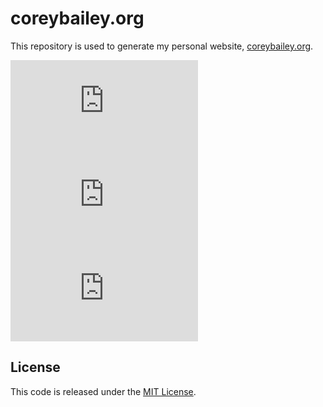 coreybailey.org 
===============

This repository is used to generate my personal website, [coreybailey.org](http://www.coreybailey.org). 

![GitHub code size in bytes](https://img.shields.io/github/languages/code-size/coreybailey07/coreybailey.org)
![GitHub release (latest SemVer including pre-releases)](https://img.shields.io/github/v/release/coreybailey07/coreybailey.org?include_prereleases)
![GitHub issues](https://img.shields.io/github/issues/coreybailey07/coreybailey.org)

## License

This code is released under the [MIT License](LICENSE.md).
